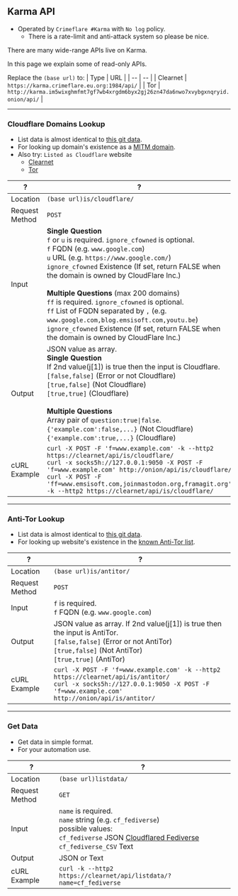 ## Karma API

- Operated by `Crimeflare #Karma` with `No log` policy.
  - There is a rate-limit and anti-attack system so please be nice.

There are many wide-range APIs live on Karma.

In this page we explain some of read-only APIs.


Replace the `(base url)` to:
| Type | URL |
| -- | -- |
| Clearnet | `https://karma.crimeflare.eu.org:1984/api/` |
| Tor | `http://karma.im5wixghmfmt7gf7wb4xrgdm6byx2gj26zn47da6nwo7xvybgxnqryid.onion/api/` |

----

### Cloudflare Domains Lookup

- List data is almost identical to [this git data](http://crimeflare.eu.org).
- For looking up domain's existence as a [MITM domain](../../cloudflare_users/domains/README.md).
- Also try: `Listed as Cloudflare` website
  - [Clearnet](https://karma.crimeflare.eu.org:1984/api/is/cloudflare/html/)
  - [Tor](http://karma.im5wixghmfmt7gf7wb4xrgdm6byx2gj26zn47da6nwo7xvybgxnqryid.onion/api/is/cloudflare/html/)

| ? | ? |
| -- | -- |
| Location | `(base url)is/cloudflare/` |
| Request Method | `POST` |
| Input | **Single Question**<br>`f` or `u` is required. `ignore_cfowned` is optional.<br>`f` FQDN (e.g. `www.google.com`)<br>`u` URL (e.g. `https://www.google.com/`)<br>`ignore_cfowned` Existence (If set, return FALSE when the domain is owned by CloudFlare Inc.)<br><br>**Multiple Questions** (max 200 domains)<br>`ff` is required. `ignore_cfowned` is optional.<br>`ff` List of FQDN separated by `,` (e.g. `www.google.com,blog.emsisoft.com,youtu.be`)<br>`ignore_cfowned` Existence (If set, return FALSE when the domain is owned by CloudFlare Inc.) |
| Output | JSON value as array.<br>**Single Question**<br>If 2nd value(j[1]) is true then the input is Cloudflare.<br>`[false,false]` (Error or not Cloudflare)<br>`[true,false]` (Not Cloudflare)<br>`[true,true]` (Cloudflare)<br><br>**Multiple Questions**<br>Array pair of `question:true\|false`.<br>`{'example.com':false,...}` (Not Cloudflare)<br>`{'example.com':true,...}` (Cloudflare) |
| cURL Example | `curl -X POST -F 'f=www.example.com' -k --http2 https://clearnet/api/is/cloudflare/`<br>`curl -x socks5h://127.0.0.1:9050 -X POST -F 'f=www.example.com' http://onion/api/is/cloudflare/`<br>`curl -X POST -F 'ff=www.emsisoft.com,joinmastodon.org,framagit.org' -k --http2 https://clearnet/api/is/cloudflare/` |

----

### Anti-Tor Lookup

- List data is almost identical to [this git data](http://crimeflare.eu.org).
- For looking up website's existence in the [known Anti-Tor list](../../anti-tor_users/domains/README.md).

| ? | ? |
| -- | -- |
| Location | `(base url)is/antitor/` |
| Request Method | `POST` |
| Input | `f` is required.<br>`f` FQDN (e.g. `www.google.com`) |
| Output | JSON value as array. If 2nd value(j[1]) is true then the input is AntiTor.<br>`[false,false]` (Error or not AntiTor)<br>`[true,false]` (Not AntiTor)<br>`[true,true]` (AntiTor) |
| cURL Example | `curl -X POST -F 'f=www.example.com' -k --http2 https://clearnet/api/is/antitor/`<br>`curl -x socks5h://127.0.0.1:9050 -X POST -F 'f=www.example.com' http://onion/api/is/antitor/` |

----

### Get Data

- Get data in simple format.
- For your automation use.

| ? | ? |
| -- | -- |
| Location | `(base url)listdata/` |
| Request Method | `GET` |
| Input | `name` is required.<br>`name` string (e.g. `cf_fediverse`)<br>possible values:<br>`cf_fediverse` JSON [Cloudflared Fediverse](../cloudflared/social/fediverse.md)<br>`cf_fediverse_CSV` Text  |
| Output | JSON or Text |
| cURL Example | `curl -k --http2 https://clearnet/api/listdata/?name=cf_fediverse` |
